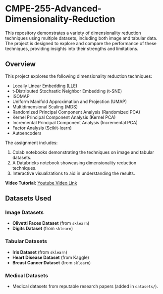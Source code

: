# CMPE-255-Advanced-Dimensionality-Reduction

This repository demonstrates a variety of dimensionality reduction techniques using multiple datasets, including both image and tabular data. The project is designed to explore and compare the performance of these techniques, providing insights into their strengths and limitations.  

## Overview  

This project explores the following dimensionality reduction techniques:  

- Locally Linear Embedding (LLE)  
- t-Distributed Stochastic Neighbor Embedding (t-SNE)  
- ISOMAP  
- Uniform Manifold Approximation and Projection (UMAP)  
- Multidimensional Scaling (MDS)  
- Randomized Principal Component Analysis (Randomized PCA)  
- Kernel Principal Component Analysis (Kernel PCA)  
- Incremental Principal Component Analysis (Incremental PCA)  
- Factor Analysis (Scikit-learn)  
- Autoencoders  

The assignment includes:  
1. Colab notebooks demonstrating the techniques on image and tabular datasets.  
2. A Databricks notebook showcasing dimensionality reduction techniques.  
3. Interactive visualizations to aid in understanding the results.  

**Video Tutorial:** [Youtube Video Link](https://youtu.be/vJPpitQYS2Y)  

## Datasets Used  

### Image Datasets  
- **Olivetti Faces Dataset** (from `sklearn`)  
- **Digits Dataset** (from `sklearn`)  

### Tabular Datasets  
- **Iris Dataset** (from `sklearn`)  
- **Heart Disease Dataset** (from Kaggle)  
- **Breast Cancer Dataset** (from `sklearn`)  

### Medical Datasets  
- Medical datasets from reputable research papers (added in `datasets/`).  
